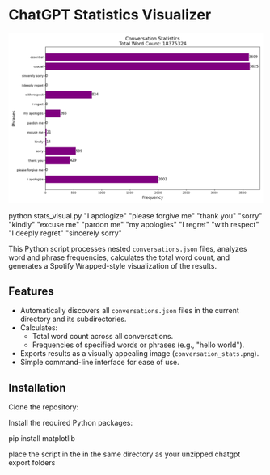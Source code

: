 # ChatGPT Statistics Visualizer

![Example Visualization](https://github.com/bdytx5/chatgpt_wrapped/blob/main/conversation-stats.png?raw=true)

python stats_visual.py "I apologize" "please forgive me" "thank you" "sorry" "kindly" "excuse me" "pardon me" "my apologies" "I regret" "with respect" "I deeply regret" "sincerely sorry"


This Python script processes nested `conversations.json` files, analyzes word and phrase frequencies, calculates the total word count, and generates a Spotify Wrapped-style visualization of the results.

## Features

- Automatically discovers all `conversations.json` files in the current directory and its subdirectories.
- Calculates:
  - Total word count across all conversations.
  - Frequencies of specified words or phrases (e.g., "hello world").
- Exports results as a visually appealing image (`conversation_stats.png`).
- Simple command-line interface for ease of use.

## Installation

Clone the repository:

Install the required Python packages:

pip install matplotlib


place the script in the in the same directory as your unzipped chatgpt export folders 
